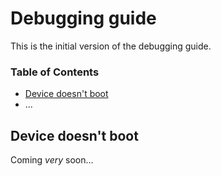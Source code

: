 # Debugging guide
This is the initial version of the debugging guide.

### Table of Contents
* [Device doesn't boot](device-doesnt-boot)
* ...

## Device doesn't boot

Coming *very* soon...

